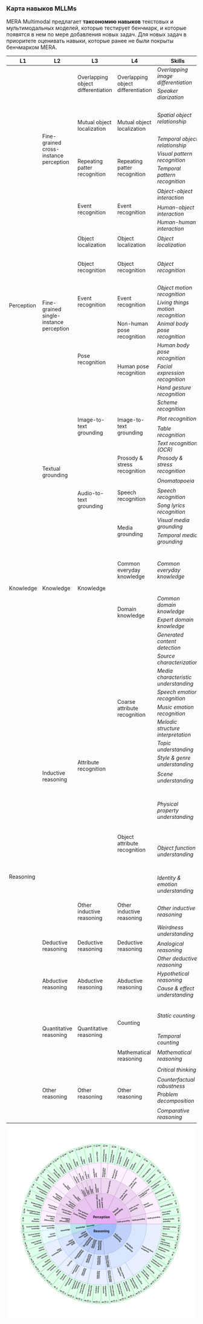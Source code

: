 ### Карта навыков MLLMs

MERA Multimodal предлагает **таксономию навыков** текстовых и мультимодальных моделей, которые тестирует бенчмарк, и которые появятся в нем по мере добавления новых задач. Для новых задач в приоритете оценивать навыки, которые ранее не были покрыты бенчмарком MERA.

<table>
    <thead>
        <tr>
            <th>L1</th>
            <th>L2</th>
            <th>L3</th>
            <th>L4</th>
            <th>Skills</th>
            <th>Modalities</th>
            <th>Datasets</th>
            <th></th>
        </tr>
    </thead>
    <tbody>
        <tr>
            <td rowspan="27">Perception</td>
            <td rowspan="9">Fine-grained cross-instance perception</td>
            <td rowspan="2">Overlapping object differentiation</td>
            <td rowspan="2">Overlapping object differentiation</td>
            <td><i>Overlapping image differentiation</i></td>
            <td>🖼️ 📽️</td>
            <td></td>
        </tr>
        <tr>
            <td><i>Speaker diarization</i></td>
            <td>🔊 📽️</td>
            <td></td>
        </tr>
        <tr>
            <td rowspan="2">Mutual object localization</td>
            <td rowspan="2">Mutual object localization</td>
            <td><i>Spatial object relationship</i></td>
            <td>🖼️ 🔊 📽️</td>
            <td><a href="../datasets/ruCLEVR/README_ru.md">ruCLEVR (🖼️)</a><br><a href="../datasets/ruVQA/README_ru.md">ruVQA (🖼️)</a></td>
        </tr>
        <tr>
            <td><i>Temporal object relationship</i></td>
            <td>🔊 📽️</td>
            <td></td>
        </tr>
        <tr>
            <td rowspan="2">Repeating patter recognition</td>
            <td rowspan="2">Repeating patter recognition</td>
            <td><i>Visual pattern recognition</i></td>
            <td>🖼️ 📽️</td>
            <td></td>
        </tr>
        <tr>
            <td><i>Temporal pattern recognition</i></td>
            <td>🔊 📽️</td>
            <td></td>
        </tr>
        <tr>
            <td rowspan="3">Event recognition</td>
            <td rowspan="3">Event recognition</td>
            <td><i>Object-object interaction</i></td>
            <td>🖼️ 🔊 📽️</td>
            <td><a href="../datasets/ruVQA/README_ru.md">ruVQA (🖼️)</a></td>
        </tr>
        <tr>
            <td><i>Human-object interaction</i></td>
            <td>🖼️ 🔊 📽️</td>
            <td></td>
        </tr>
        <tr>
            <td><i>Human-human interaction</i></td>
            <td>🖼️ 🔊 📽️</td>
            <td></td>
        </tr>
        <tr>
            <td rowspan="8">Fine-grained single-instance perception</td>
            <td>Object localization</td>
            <td>Object localization</td>
            <td><i>Object localization</i></td>
            <td>🖼️ 📽️</td>
            <td><a href="../datasets/ruVQA/README_ru.md">ruVQA (🖼️)</a></td>
        </tr>
        <tr>
            <td>Object recognition</td>
            <td>Object recognition</td>
            <td><i>Object recognition</i></td>
            <td>🖼️ 🔊 📽️</td>
            <td><a href="../datasets/ruCLEVR/README_ru.md">ruCLEVR (🖼️)</a><br><a href="../datasets/ruVQA/README_ru.md">ruVQA (🖼️)</a></td>
        </tr>
        <tr>
            <td rowspan="2">Event recognition</td>
            <td rowspan="2">Event recognition</td>
            <td><i>Object motion recognition</i></td>
            <td>🖼️ 🔊 📽️</td>
            <td></td>
        </tr>
        <tr>
            <td><i>Living things motion recognition</i></td>
            <td>🖼️ 🔊 📽️</td>
            <td></td>
        </tr>
        <tr>
            <td rowspan="4">Pose recognition</td>
            <td>Non-human pose recognition</td>
            <td><i>Animal body pose recognition</i></td>
            <td>🖼️ 📽️</td>
            <td></td>
        </tr>
        <tr>
            <td rowspan="3">Human pose recognition</td>
            <td><i>Human body pose recognition</i></td>
            <td>🖼️ 📽️</td>
            <td><a href="../datasets/ruVQA/README_ru.md">ruVQA (🖼️)</a></td>
        </tr>
        <tr>
            <td><i>Facial expression recognition</i></td>
            <td>🖼️ 📽️</td>
            <td></td>
        </tr>
        <tr>
            <td><i>Hand gesture recognition</i></td>
            <td>🖼️ 📽️</td>
            <td></td>
        </tr>
        <tr>
            <td rowspan="10">Textual grounding</td>
            <td rowspan="4">Image-to-text grounding</td>
            <td rowspan="4">Image-to-text grounding</td>
            <td><i>Scheme recognition</i></td>
            <td>🖼️ 📽️</td>
            <td></td>
        </tr>
        <tr>
            <td><i>Plot recognition</i></td>
            <td>🖼️ 📽️</td>
            <td></td>
        </tr>
        <tr>
            <td><i>Table recognition</i></td>
            <td>🖼️ 📽️</td>
            <td></td>
        </tr>
        <tr>
            <td><i>Text recognition (OCR)</i></td>
            <td>🖼️ 📽️</td>
            <td></td>
        </tr>
        <tr>
            <td rowspan="6">Audio-to-text grounding</td>
            <td>Prosody & stress recognition</td>
            <td><i>Prosody & stress recognition</i></td>
            <td>🔊 📽️</td>
            <td></td>
        </tr>
        <tr>
            <td rowspan="3">Speech recognition</td>
            <td><i>Onomatopoeia</i></td>
            <td>🔊 📽️</td>
            <td></td>
        </tr>
        <tr>
            <td><i>Speech recognition</i></td>
            <td>🔊 📽️</td>
            <td></td>
        </tr>
        <tr>
            <td><i>Song lyrics recognition</i></td>
            <td>🔊 📽️</td>
            <td></td>
        </tr>
        <tr>
            <td rowspan="2">Media grounding</td>
            <td><i>Visual media grounding</i></td>
            <td>🖼️ 📽️</td>
            <td></td>
        </tr>
        <tr>
            <td><i>Temporal media grounding</i></td>
            <td>🔊 📽️</td>
            <td></td>
        </tr>
        <tr>
            <td rowspan="3">Knowledge</td>
            <td rowspan="3">Knowledge</td>
            <td rowspan="3">Knowledge</td>
            <td>Common everyday knowledge</td>
            <td><i>Common everyday knowledge</i></td>
            <td>🖼️ 🔊 📽️</td>
            <td><a href="../datasets/ruCLEVR/README_ru.md">ruCLEVR (🖼️)</a><br><a href="../datasets/ruVQA/README_ru.md">ruVQA (🖼️)</a><br><a href="../datasets/WEIRD/README_ru.md">WEIRD (🖼️)</a></td>
        </tr>
        <tr>
            <td rowspan="2">Domain knowledge</td>
            <td><i>Common domain knowledge</i></td>
            <td>🖼️ 🔊 📽️</td>
            <td></td>
        </tr>
        <tr>
            <td><i>Expert domain knowledge</i></td>
            <td>🖼️ 🔊 📽️</td>
            <td></td>
        </tr>
        <tr>
            <td rowspan="25">Reasoning</td>
            <td rowspan="13">Inductive reasoning</td>
            <td rowspan="12">Attribute recognition</td>
            <td rowspan="9">Coarse attribute recognition</td>
            <td><i>Generated content detection</i></td>
            <td>🖼️ 🔊 📽️</td>
            <td></td>
        </tr>
        <tr>
            <td><i>Source characterization</i></td>
            <td>🖼️ 🔊 📽️</td>
            <td></td>
        </tr>
        <tr>
            <td><i>Media characteristic understanding</i></td>
            <td>🖼️ 🔊 📽️</td>
            <td></td>
        </tr>
        <tr>
            <td><i>Speech emotion recognition</i></td>
            <td>🔊 📽️</td>
            <td></td>
        </tr>
        <tr>
            <td><i>Music emotion recognition</i></td>
            <td>🖼️ 🔊 📽️</td>
            <td></td>
        </tr>
        <tr>
            <td><i>Melodic structure interpretation</i></td>
            <td>🖼️ 🔊 📽️</td>
            <td></td>
        </tr>
        <tr>
            <td><i>Topic understanding</i></td>
            <td>🖼️ 🔊 📽️</td>
            <td></td>
        </tr>
        <tr>
            <td><i>Style & genre understanding</i></td>
            <td>🖼️ 🔊 📽️</td>
            <td></td>
        </tr>
        <tr>
            <td><i>Scene understanding</i></td>
            <td>🖼️ 🔊 📽️</td>
            <td><a href="../datasets/ruVQA/README_ru.md">ruVQA (🖼️)</a></td>
        </tr>
        <tr>
            <td rowspan="3">Object attribute recognition</td>
            <td><i>Physical property understanding</i></td>
            <td>🖼️ 🔊 📽️</td>
            <td><a href="../datasets/ruCLEVR/README_ru.md">ruCLEVR (🖼️)</a><br><a href="../datasets/ruVQA/README_ru.md">ruVQA (🖼️)</a><br><a href="../datasets/WEIRD/README_ru.md">WEIRD (🖼️)</a></td>
        </tr>
        <tr>
            <td><i>Object function understanding</i></td>
            <td>🖼️ 🔊 📽️</td>
            <td><a href="../datasets/ruVQA/README_ru.md">ruVQA (🖼️)</a><br><a href="../datasets/WEIRD/README_ru.md">WEIRD (🖼️)</a></td>
        </tr>
        <tr>
            <td><i>Identity & emotion understanding</i></td>
            <td>🖼️ 🔊 📽️</td>
            <td><a href="../datasets/ruVQA/README_ru.md">ruVQA (🖼️)</a><br><a href="../datasets/WEIRD/README_ru.md">WEIRD (🖼️)</a></td>
        </tr>
        <tr>
            <td>Other inductive reasoning</td>
            <td>Other inductive reasoning</td>
            <td><i>Other inductive reasoning</i></td>
            <td>🖼️ 🔊 📽️</td>
            <td><a href="../datasets/WEIRD/README_ru.md">WEIRD (🖼️)</a></td>
        </tr>
        <tr>
            <td rowspan="3">Deductive reasoning</td>
            <td rowspan="3">Deductive reasoning</td>
            <td rowspan="3">Deductive reasoning</td>
            <td><i>Weirdness understanding</i></td>
            <td>🖼️ 🔊 📽️</td>
            <td><a href="../datasets/WEIRD/README_ru.md">WEIRD (🖼️)</a></td>
        </tr>
        <tr>
            <td><i>Analogical reasoning</i></td>
            <td>🖼️ 🔊 📽️</td>
            <td></td>
        </tr>
        <tr>
            <td><i>Other deductive reasoning</i></td>
            <td>🖼️ 🔊 📽️</td>
            <td></td>
        </tr>
        <tr>
            <td rowspan="2">Abductive reasoning</td>
            <td rowspan="2">Abductive reasoning</td>
            <td rowspan="2">Abductive reasoning</td>
            <td><i>Hypothetical reasoning</i></td>
            <td>🖼️ 🔊 📽️</td>
            <td></td>
        </tr>
        <tr>
            <td><i>Cause & effect understanding</i></td>
            <td>🖼️ 🔊 📽️</td>
            <td></td>
        </tr>
        <tr>
            <td rowspan="3">Quantitative reasoning</td>
            <td rowspan="3">Quantitative reasoning</td>
            <td rowspan="2">Counting</td>
            <td><i>Static counting</i></td>
            <td>🖼️ 🔊 📽️</td>
            <td><a href="../datasets/ruCLEVR/README_ru.md">ruCLEVR (🖼️)</a><br><a href="../datasets/ruVQA/README_ru.md">ruVQA (🖼️)</a></td>
        </tr>
        <tr>
            <td><i>Temporal counting</i></td>
            <td>🔊 📽️</td>
            <td></td>
        </tr>
        <tr>
            <td>Mathematical reasoning</td>
            <td><i>Mathematical reasoning</i></td>
            <td>🖼️ 🔊 📽️</td>
            <td><a href="../datasets/ruVQA/README_ru.md">ruVQA (🖼️)</a></td>
        </tr>
        <tr>
            <td rowspan="4">Other reasoning</td>
            <td rowspan="4">Other reasoning</td>
            <td rowspan="4">Other reasoning</td>
            <td><i>Critical thinking</i></td>
            <td>🖼️ 🔊 📽️</td>
            <td></td>
        </tr>
        <tr>
            <td><i>Counterfactual robustness</i></td>
            <td>🖼️ 🔊 📽️</td>
            <td></td>
        </tr>
        <tr>
            <td><i>Problem decomposition</i></td>
            <td>🖼️ 🔊 📽️</td>
            <td></td>
        </tr>
        <tr>
            <td><i>Comparative reasoning</i></td>
            <td>🖼️ 🔊 📽️</td>
            <td><a href="../datasets/ruCLEVR/README_ru.md">ruCLEVR (🖼️)</a></td>
        </tr>
    </tbody>
</table>

![image](skills_tax.png)
